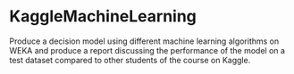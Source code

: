 # KaggleMachineLearning
Produce a decision model using different machine learning algorithms on WEKA and produce a report discussing the performance of the model on a test dataset compared to other students of the course on Kaggle.
